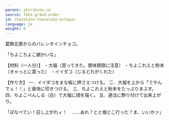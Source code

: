 ```yaml
---
parent: attribute.ce
source: fate-grand-order
id: chocolate-chocolate-octopus
language: ja
weight: 0
---
```


葛飾北斎からのバレンタインチョコ。

「ちよこちよこ蛸かいな」

【材料（一人分）】
・大福（買ってきた。賞味期限に注意）
・ちよこれえと粉末（きゃっとに貰った）
・イイダコ（じるどれがくれた）

【作り方】
一．イイダコをまな板に押さえつける。
二．大福を上から「てやんでぇ！！」と豪快に叩きつける。
三．ちよこれえと粉末をたっぷりまぶす。
四．ちよこぺんしる（白）で大福に顔を描く。
五．適当に飾り付けて出来上がり。

「ぼなぺてい！召し上がれィ！
　……あれ？とと様どこ行った？ま、いいかァ」
